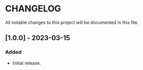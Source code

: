 # CHANGELOG
All notable changes to this project will be documented in this file.

## [1.0.0] - 2023-03-15
### Added
- Initial release.
